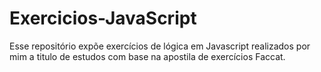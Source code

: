 # Exercicios-JavaScript
Esse repositório expõe exercícios de lógica em Javascript realizados por mim a titulo de estudos com base na apostila de exercícios Faccat.

